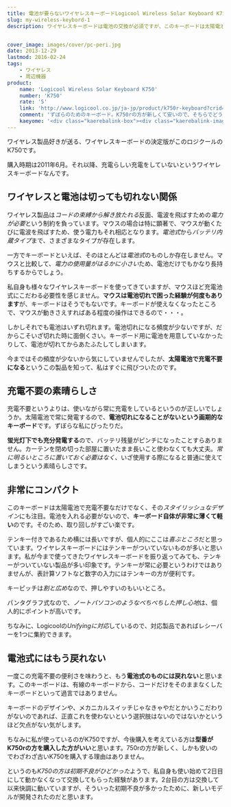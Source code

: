```yaml
---
title: 電池が要らないワイヤレスキーボードLogicool Wireless Solar Keyboard K750をレビュー
slug: my-wireless-keybord-1
description: ワイヤレスキーボードは電池の交換が必須ですが、このキーボードは太陽電池式なので、充電も電池の交換もいりません。当然ワイヤレスなので、ケーブルの煩わしさからも解放してくれます。まさに面倒くさがり屋のための素敵なキーボードです。


cover_image: images/cover/pc-peri.jpg
date: 2013-12-29
lastmod: 2016-02-24
tags: 
    - ワイヤレス
    - 周辺機器
product:
    name: 'Logicool Wireless Solar Keyboard K750'
    number: 'K750'
    rate: '5'
    link: 'http://www.logicool.co.jp/ja-jp/product/k750r-keyboard?crid=26'
    comment: 'ずぼらのためのキーボード。K750rの方が新しくて安いので、そちらでどうぞ。'
    kaeyome: '<div class="kaerebalink-box"><div class="kaerebalink-image"><a href="http://www.amazon.co.jp/exec/obidos/ASIN/B004DL0SIG/illusionspace-22/ref=nosim/" rel="nofollow" target="_blank"><img src="http://ecx.images-amazon.com/images/I/414IyFaxi9L._SL160_.jpg" style="border: none;" /></a></div><div class="kaerebalink-info"><div class="kaerebalink-name"><a href="http://www.amazon.co.jp/exec/obidos/ASIN/B004DL0SIG/illusionspace-22/ref=nosim/" rel="nofollow" target="_blank">LOGICOOL ワイヤレスソーラーキーボード ソーラーパネル搭載 K750</a><div class="kaerebalink-powered-date">posted with <a href="http://kaereba.com" rel="nofollow" target="_blank">カエレバ</a></div></div><div class="kaerebalink-detail"> ロジクール 2010-12-15    </div><div class="kaerebalink-link1"><div class="shoplinkamazon"><a href="http://www.amazon.co.jp/gp/search?keywords=K750%81%40Logicool&__mk_ja_JP=%83J%83%5E%83J%83i&tag=illusionspace-22" rel="nofollow" target="_blank" title="アマゾン" >Amazonで購入</a></div><div class="shoplinkrakuten"><a href="http://hb.afl.rakuten.co.jp/hgc/0e95387f.f2aef20d.0e953880.25e412bd/?pc=http%3A%2F%2Fsearch.rakuten.co.jp%2Fsearch%2Fmall%2FK750%25E3%2580%2580Logicool%2F-%2Ff.1-p.1-s.1-sf.0-st.A-v.2%3Fx%3D0%26scid%3Daf_ich_link_urltxt%26m%3Dhttp%3A%2F%2Fm.rakuten.co.jp%2F" rel="nofollow" target="_blank" title="楽天市場" >楽天市場で購入</a></div></div></div><div class="booklink-footer" style="clear: left"></div></div>'
---
```


ワイヤレス製品好きが送る、ワイヤレスキーボードの決定版がこのロジクールのK750です。

購入時期は2011年6月。それ以降、充電らしい充電をしていないというワイヤレスキーボードなんです。


## ワイヤレスと電池は切っても切れない関係


ワイヤレス製品は<em>コードの束縛から解き放たれる</em>反面、電波を飛ばすための<em>電力が必要</em>という制約を負っています。マウスの場合は特に顕著で、マウスが動くたびに電波を飛ばすため、使う電力もそれ相応となります。<em>電池式</em>から<em>バッテリ内蔵タイプ</em>まで、さまざまなタイプが存在します。

一方でキーボードといえば、そのほとんどは<em>電池式</em>のものしか存在しません。マウスと比較して、<em>電力の使用量がはるかに小さい</em>ため、電池だけでもかなり長持ちするからでしょう。

私自身も様々なワイヤレスキーボードを使ってきていますが、マウスほど充電池式にこだわる必要性を感じません。<strong>マウスは電池切れで困った経験が何度もあります</strong>が、キーボードはそうでもないです。キーボードが使えなくなったところで、マウスが動きさえすればある程度の操作はできるので・・・。

しかしそれでも電池はいずれ切れます。電池切れになる頻度が少ないですが、だからこそいざ切れた時に面倒くさい。キーボード用に電池を用意していなかったりして、電池が切れてからあたふたしてしまいます。

今まではその頻度が少ないから気にしていませんでしたが、<strong>太陽電池で充電不要になる</strong>というこの製品を知って、私はすぐに飛びついたのです。


## 充電不要の素晴らしさ


充電不要というよりは、使いながら常に充電をしているというのが正しいでしょうか。太陽電池で常に発電するので、<strong>電池切れになることがないという画期的なキーボード</strong>です。ずぼらな私にぴったりだ。

<strong>蛍光灯下でも充分発電する</strong>ので、バッテリ残量がピンチになったことすらありません。カーテンを閉め切った部屋に置いたまま長いこと使わなくても大丈夫。<em>常に明るいところに置いておく必要はなく</em>、いざ使用する際になると普通に使えてしまうという素晴らしさです。


## 非常にコンパクト


このキーボードは太陽電池で充電不要なだけでなく、その<em>スタイリッシュなデザイン</em>にも注目。電池を入れる必要がないので、<strong>キーボード自体が非常に薄くて軽い</strong>のです。そのため、取り回しがすごい楽です。

テンキー付きであるため横には長いですが、個人的にここは<em>喜ぶところ</em>だと思っています。ワイヤレスキーボードにはテンキーがついていないものが多いと思います。私が今まで使ってきたワイヤレスキーボードを振り返ってみても、テンキーがついていない製品が多い印象です。テンキーが常に必要というわけではありませんが、表計算ソフトなど数字の入力にはテンキーの方が便利です。

キーピッチは<em>割と広め</em>なので、押しやすいのもいいところ。

パンタグラフ式なので、<em>ノートパソコンのようなぺちぺちした押し心地</em>は、個人的にポイントが高いです。

ちなみに、Logicoolの<em>Unifyingに対応</em>しているので、対応製品であればレシーバーを1つに集約できます。


## 電池式にはもう戻れない


一度この充電不要の便利さを味わうと、もう<strong>電池式のものには戻れない</strong>と思います。このキーボードは、有線のキーボードから、コードだけをそのままなくしたキーボードといって過言ではありません。

キーボードのデザインや、メカニカルスイッチじゃなきゃやだとかいうこだわりがないのであれば、正直これを使わないという選択肢はないのではないかというほど欠点がない気がします。

ちなみに私が使っているのがK750ですが、今後購入を考えている方は<strong>型番がK750rの方を購入した方がいい</strong>と思います。750rの方が新しく、しかも安いのでわざわざ古いK750を購入する理由はありません。

というのも<em>K750の方は初期不良がひどかった</em>ようで、私自身も使い始めて2日目にして動かなくなって交換してもらった経験があります。2台目の方は交換して以来快調に動いていますが、そういった初期不良が多かったために、新しいモデルが開発されたのだと思います。


  
